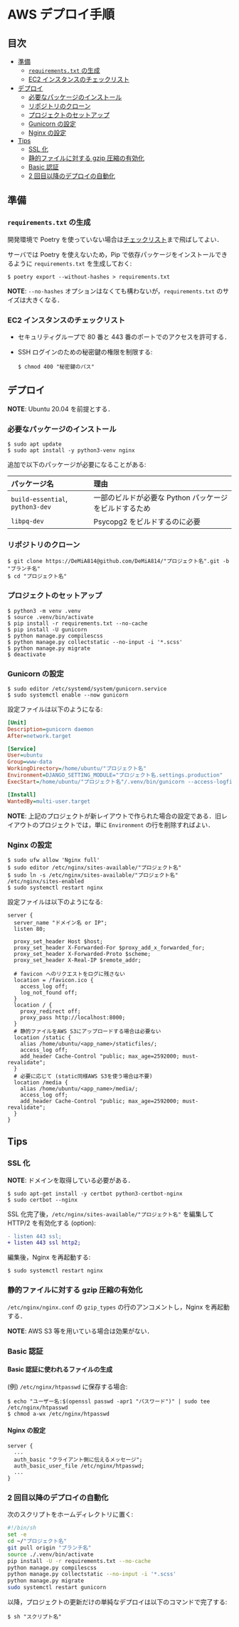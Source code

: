 # AWS デプロイ手順

## 目次

- [準備](#準備)
  - [`requirements.txt` の生成](#requirementstxt-の生成)
  - [EC2 インスタンスのチェックリスト](#EC2-インスタンスのチェックリスト)
- [デプロイ](#デプロイ)
  - [必要なパッケージのインストール](#必要なパッケージのインストール)
  - [リポジトリのクローン](#リポジトリのクローン)
  - [プロジェクトのセットアップ](#プロジェクトのセットアップ)
  - [Gunicorn の設定](#Gunicorn-の設定)
  - [Nginx の設定](#Nginx-の設定)
- [Tips](#Tips)
  - [SSL 化](#SSL-化)
  - [静的ファイルに対する gzip 圧縮の有効化](#静的ファイルに対する-gzip-圧縮の有効化)
  - [Basic 認証](#Basic-認証)
  - [2 回目以降のデプロイの自動化](#2-回目以降のデプロイの自動化)

## 準備

### `requirements.txt` の生成

開発環境で Poetry を使っていない場合は[チェックリスト](#EC2-インスタンスのチェックリスト)まで飛ばしてよい．

サーバでは Poetry を使えないため，Pip で依存パッケージをインストールできるように `requirements.txt` を生成しておく:

```console
$ poetry export --without-hashes > requirements.txt
```

**NOTE**: `--no-hashes` オプションはなくても構わないが，`requirements.txt` のサイズは大きくなる．

### EC2 インスタンスのチェックリスト

- セキュリティグループで 80 番と 443 番のポートでのアクセスを許可する．
- SSH ログインのための秘密鍵の権限を制限する:

  ```console
  $ chmod 400 "秘密鍵のパス"
  ```

## デプロイ

**NOTE**: Ubuntu 20.04 を前提とする．

### 必要なパッケージのインストール

```console
$ sudo apt update
$ sudo apt install -y python3-venv nginx
```

追加で以下のパッケージが必要になることがある:

| パッケージ名                     | 理由                                                   |
| :------------------------------- | :----------------------------------------------------- |
| `build-essential`, `python3-dev` | 一部のビルドが必要な Python パッケージをビルドするため |
| `libpq-dev`                      | Psycopg2 をビルドするのに必要                          |

### リポジトリのクローン

```console
$ git clone https://DeMiA814@github.com/DeMiA814/"プロジェクト名".git -b "ブランチ名"
$ cd "プロジェクト名"
```

### プロジェクトのセットアップ

```console
$ python3 -m venv .venv
$ source .venv/bin/activate
$ pip install -r requirements.txt --no-cache
$ pip install -U gunicorn
$ python manage.py compilescss
$ python manage.py collectstatic --no-input -i '*.scss'
$ python manage.py migrate
$ deactivate
```

### Gunicorn の設定

```console
$ sudo editor /etc/systemd/system/gunicorn.service
$ sudo systemctl enable --now gunicorn
```

設定ファイルは以下のようになる:

```ini
[Unit]
Description=gunicorn daemon
After=network.target

[Service]
User=ubuntu
Group=www-data
WorkingDirectory=/home/ubuntu/"プロジェクト名"
Environment=DJANGO_SETTING_MODULE="プロジェクト名.settings.production"
ExecStart=/home/ubuntu/"プロジェクト名"/.venv/bin/gunicorn --access-logfile - --bind=0.0.0.0:8000 "プロジェクト名".wsgi:application

[Install]
WantedBy=multi-user.target
```

**NOTE**: 上記のプロジェクトが新レイアウトで作られた場合の設定である．旧レイアウトのプロジェクトでは，単に `Environment` の行を削除すればよい．

### Nginx の設定

```console
$ sudo ufw allow 'Nginx full'
$ sudo editor /etc/nginx/sites-available/"プロジェクト名"
$ sudo ln -s /etc/nginx/sites-available/"プロジェクト名" /etc/nginx/sites-enabled
$ sudo systemctl restart nginx
```

設定ファイルは以下のようになる:

```nginx
server {
  server_name "ドメイン名 or IP";
  listen 80;

  proxy_set_header Host $host;
  proxy_set_header X-Forwarded-For $proxy_add_x_forwarded_for;
  proxy_set_header X-Forwarded-Proto $scheme;
  proxy_set_header X-Real-IP $remote_addr;

  # favicon へのリクエストをログに残さない
  location = /favicon.ico {
    access_log off;
    log_not_found off;
  }
  location / {
    proxy_redirect off;
    proxy_pass http://localhost:8000;
  }
  # 静的ファイルをAWS S3にアップロードする場合は必要ない
  location /static {
    alias /home/ubuntu/<app_name>/staticfiles/;
    access_log off;
    add_header Cache-Control "public; max_age=2592000; must-revalidate";
  }
  # 必要に応じて (static同様AWS S3を使う場合は不要)
  location /media {
    alias /home/ubuntu/<app_name>/media/;
    access_log off;
    add_header Cache-Control "public; max_age=2592000; must-revalidate";
  }
}
```

## Tips

### SSL 化

**NOTE**: ドメインを取得している必要がある．

```console
$ sudo apt-get install -y certbot python3-certbot-nginx
$ sudo certbot --nginx
```

SSL 化完了後，`/etc/nginx/sites-available/"プロジェクト名"` を編集して HTTP/2 を有効化する (option):

```diff
- listen 443 ssl;
+ listen 443 ssl http2;
```

編集後，Nginx を再起動する:

```console
$ sudo systemctl restart nginx
```

### 静的ファイルに対する gzip 圧縮の有効化

`/etc/nginx/nginx.conf` の `gzip_types` の行のアンコメントし，Nginx を再起動する．

**NOTE**: AWS S3 等を用いている場合は効果がない．

### Basic 認証

#### Basic 認証に使われるファイルの生成

(例) `/etc/nginx/htpasswd` に保存する場合:

```console
$ echo "ユーザー名:$(openssl passwd -apr1 "パスワード")" | sudo tee /etc/nginx/htpasswd
$ chmod a-wx /etc/nginx/htpasswd
```

#### Nginx の設定

```nginx
server {
  ...
  auth_basic "クライアント側に伝えるメッセージ";
  auth_basic_user_file /etc/nginx/htpasswd;
  ...
}
```

### 2 回目以降のデプロイの自動化

次のスクリプトをホームディレクトリに置く:

```sh
#!/bin/sh
set -e
cd ~/"プロジェクト名"
git pull origin "ブランチ名"
source ./.venv/bin/activate
pip install -U -r requirements.txt --no-cache
python manage.py compilescss
python manage.py collectstatic --no-input -i '*.scss'
python manage.py migrate
sudo systemctl restart gunicorn
```

以降，プロジェクトの更新だけの単純なデプロイは以下のコマンドで完了する:

```console
$ sh "スクリプト名"
```
